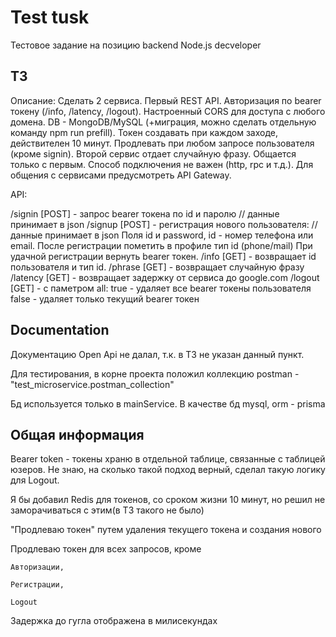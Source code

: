 
# Test tusk

Тестовое задание на позицию backend Node.js decveloper
## ТЗ

Описание: Сделать 2 сервиса. Первый REST API. Авторизация по bearer токену (/info, /latency, /logout).
Настроенный CORS для доступа с любого домена.
DB - MongoDB/MySQL (+миграция, можно сделать отдельную команду npm run prefill).
Токен создавать при каждом заходе, действителен 10 минут. Продлевать при любом запросе пользователя (кроме signin).
Второй сервис отдает случайную фразу. Общается только с первым. Способ подключения не важен (http, rpc и т.д.).
Для общения с сервисами предусмотреть API Gateway.

API:

/signin [POST] - запрос bearer токена по id и паролю // данные принимает в json
/signup [POST] - регистрация нового пользователя: // данные принимает в json
Поля id и password, id - номер телефона или email. После регистрации пометить в профиле тип id (phone/mail)
При удачной регистрации вернуть bearer токен.
/info [GET] - возвращает id пользователя и тип id.
/phrase [GET] - возвращает случайную фразу
/latency [GET] - возвращает задержку от сервиса до google.com
/logout [GET] - с паметром all:
true - удаляет все bearer токены пользователя
false - удаляет только текущий bearer токен
## Documentation
Документацию Open Api не далал, т.к. в ТЗ не указан данный пункт.

Для тестирования, в корне проекта положил коллекцию postman - "test_microservice.postman_collection"

Бд используется только в mainService. В качестве бд mysql, orm - prisma
## Общая информация


Bearer token - токены храню в отдельной таблице, связанные с таблицей юзеров.
Не знаю, на сколько такой подход верный, сделал такую логику для Logout.

Я бы добавил Redis для токенов, со сроком жизни 10 минут, но решил не заморачиваться с этим(в ТЗ такого не было)

"Продлеваю токен" путем удаления текущего токена и создания нового

Продлеваю токен для всех запросов, кроме
```
Авторизации,
```
```
Регистрации,
```
```
Logout
```

Задержка до гугла отображена в милисекундах     

